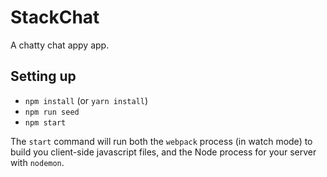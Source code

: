 # StackChat

A chatty chat appy app.

## Setting up

* `npm install` (or `yarn install`)
* `npm run seed`
* `npm start`

The `start` command will run both the `webpack` process (in watch mode) to build you client-side javascript files, and the Node process for your server with `nodemon`.
